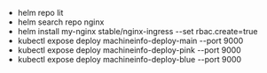 - helm repo lit
- helm search repo nginx
- helm install my-nginx stable/nginx-ingress --set rbac.create=true
- kubectl expose deploy machineinfo-deploy-main --port 9000
- kubectl expose deploy machineinfo-deploy-pink --port 9000
- kubectl expose deploy machineinfo-deploy-blue --port 9000
